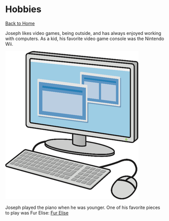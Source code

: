 Hobbies
======================
[Back to Home](https://github.com/JosephAnders4/Midterm-project.git)

Joseph likes video games, being outside, and has always enjoyed working with computers. As a kid, his favorite video game console was the Nintendo Wii.

![Computer image](https://github.com/JosephAnders4/Midterm-project/blob/a7ab7ffdb7f495a3cf72afc26786140395658f0b/acomputerclipart.png "Computer")

Joseph played the piano when he was younger. One of his favorite pieces to play was Fur Elise:
[Fur Elise](https://www.youtube.com/watch?v=wfF0zHeU3Zs)
